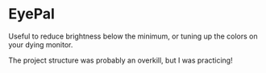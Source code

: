 # EyePal

Useful to reduce brightness below the minimum, or tuning up the colors on your dying monitor.

The project structure was probably an overkill, but I was practicing!
